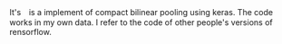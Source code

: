 It's　is a implement of compact bilinear pooling using keras.
The code works in my own data. I refer to the code of other people's versions of rensorflow.
